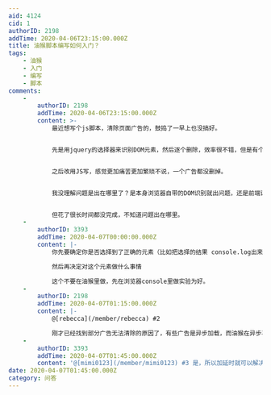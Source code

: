 ```yaml
---
aid: 4124
cid: 1
authorID: 2198
addTime: 2020-04-06T23:15:00.000Z
title: 油猴脚本编写如何入门？
tags:
    - 油猴
    - 入门
    - 编写
    - 脚本
comments:
    -
        authorID: 2198
        addTime: 2020-04-06T23:15:00.000Z
        content: >-
            最近想写个js脚本，清除页面广告的，鼓捣了一早上也没搞好。


            先是用jquery的选择器来识别DOM元素，然后逐个删除，效率很不错，但是有个别元素无论如何都无法删除，不知道是没识别到还是其他什么原因。另外对所有代码均对网站主页无效。


            之后改用JS写，感觉更加痛苦更加繁琐不说，一个广告都没删掉。


            我没理解问题是出在哪里了？是本身浏览器自带的DOM识别就出问题，还是前端设置出问题，按照道理来说这种事应该非常简单，毕竟只涉及前端修改。把DOM元素标记好，直接写程序就完了。


            但花了很长时间都没完成，不知道问题出在哪里。
    -
        authorID: 3393
        addTime: 2020-04-07T00:00:00.000Z
        content: |-
            你先要确定你是否选择到了正确的元素（比如把选择的结果 console.log出来

            然后再决定对这个元素做什么事情

            这个不要在油猴里做，先在浏览器console里做实验为好。
    -
        authorID: 2198
        addTime: 2020-04-07T01:15:00.000Z
        content: |-
            @[rebecca](/member/rebecca) #2

            刚才已经找到部分广告无法清除的原因了，有些广告是异步加载，而油猴在异步事件触发前，就已经运行完了。等于说对触发事件之后的新页面无效。
    -
        authorID: 3393
        addTime: 2020-04-07T01:45:00.000Z
        content: '@[mimi0123](/member/mimi0123) #3 是，所以加延时就可以解决。'
date: 2020-04-07T01:45:00.000Z
category: 问答
---
```



